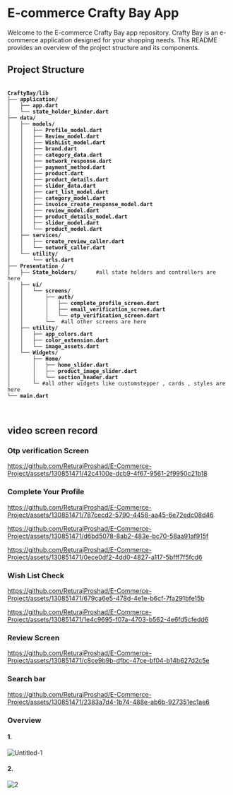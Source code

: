 <!DOCTYPE html>
<html>
<body>
  <h1>E-commerce Crafty Bay App</h1>
  <p>Welcome to the E-commerce Crafty Bay app repository. Crafty Bay is an e-commerce application designed for your shopping needs. This README provides an overview of the project structure and its components.</p>

  <h2>Project Structure</h2>
  <pre>
    <code><b>
CraftyBay/lib
├── application/
│   ├── app.dart
│   └── state_holder_binder.dart
├── data/
│   ├── models/
│   │   ├── Profile_model.dart
│   │   ├── Review_model.dart
│   │   ├── WishList_model.dart
│   │   ├── brand.dart
│   │   ├── category_data.dart
│   │   ├── network_response.dart
│   │   ├── payment_method.dart
│   │   ├── product.dart
│   │   ├── product_details.dart
│   │   ├── slider_data.dart
│   │   ├── cart_list_model.dart
│   │   ├── category_model.dart
│   │   ├── invoice_create_response_model.dart
│   │   ├── review_model.dart
│   │   ├── product_details_model.dart
│   │   ├── slider_model.dart
│   │   └── product_model.dart
│   ├── services/
│   │   ├── create_review_caller.dart
│   │   └── network_caller.dart
│   └── utility/
│       └── urls.dart
├── Presentation /
│   ├── State_holders/ </b>     #all state holders and controllers are here<b>
│   ├── ui/
│   │   └── screens/
│   │       ├── auth/
│   │       │   ├── complete_profile_screen.dart      
│   │       │   ├── email_verification_screen.dart
│   │       │   └── otp_verification_screen.dart
│   │       └── </b> #all other screens are here<b>
│   ├── utility/
│   │   ├── app_colors.dart
│   │   ├── color_extension.dart
│   │   └── image_assets.dart
│   └── Widgets/
│       ├── Home/
│       │   ├── home_slider.dart
│       │   ├── product_image_slider.dart
│       │   └── section_header.dart
│       └─</b> #all other widgets like customstepper , cards , styles are here <b>
└── main.dart</b>
     </code>
  </pre>
  
<h2>video screen record</h2>

<h3>Otp verification Screen</h3>


https://github.com/ReturajProshad/E-Commerce-Project/assets/130851471/42c4100e-dcb9-4f67-9561-2f9950c21b18


<h3>Complete Your Profile</h3>

 https://github.com/ReturajProshad/E-Commerce-Project/assets/130851471/787cecd2-5790-4458-aa45-6e72edc08d46

 https://github.com/ReturajProshad/E-Commerce-Project/assets/130851471/d6bd5078-8ab2-483e-bc70-58aa91af915f

 https://github.com/ReturajProshad/E-Commerce-Project/assets/130851471/0ece0df2-4dd0-4827-a117-5bfff7f5fcd6


<h3>Wish List Check</h3>


https://github.com/ReturajProshad/E-Commerce-Project/assets/130851471/679ca6e5-478d-4e1e-b6cf-7fa291bfe15b


https://github.com/ReturajProshad/E-Commerce-Project/assets/130851471/1e4c9695-f07a-4703-b562-4e6fd5cfedd6

<h3>Review Screen</h3>


https://github.com/ReturajProshad/E-Commerce-Project/assets/130851471/c8ce9b9b-dfbc-47ce-bf04-b14b627d2c5e



<h3>Search bar</h3>

https://github.com/ReturajProshad/E-Commerce-Project/assets/130851471/2383a7d4-1b74-488e-ab6b-927351ec1ae6

<h3>Overview</h3>
<h4>1.</h4>

![Untitled-1](https://github.com/ReturajProshad/E-Commerce-Project/assets/130851471/7124c1ee-aa8e-44ee-b654-6de30b9b0d7c)

<h4>2.</h4>

![2](https://github.com/ReturajProshad/E-Commerce-Project/assets/130851471/4ff5ce2b-e38f-49ab-b13e-fee7d37caaaa)




</body>
</html>
